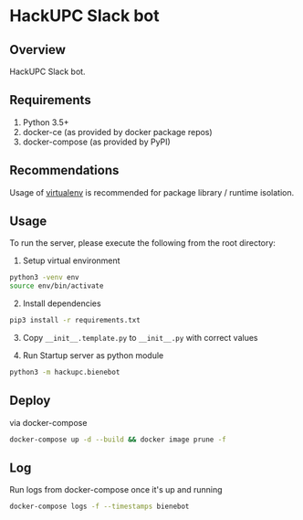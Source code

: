 # HackUPC Slack bot

## Overview
HackUPC Slack bot.

## Requirements
1. Python 3.5+
2. docker-ce (as provided by docker package repos)
3. docker-compose (as provided by PyPI)

## Recommendations
Usage of [virtualenv](https://realpython.com/blog/python/python-virtual-environments-a-primer/) is recommended for package library / runtime isolation.

## Usage
To run the server, please execute the following from the root directory:

1. Setup virtual environment
```bash
python3 -venv env
source env/bin/activate
```

2. Install dependencies
```bash
pip3 install -r requirements.txt
```
    
3. Copy `__init__.template.py` to `__init__.py` with correct values

4. Run Startup server as python module
```bash
python3 -m hackupc.bienebot
```
    
## Deploy

via docker-compose
```bash
docker-compose up -d --build && docker image prune -f
```

## Log

Run logs from docker-compose once it's up and running
```bash
docker-compose logs -f --timestamps bienebot
```
